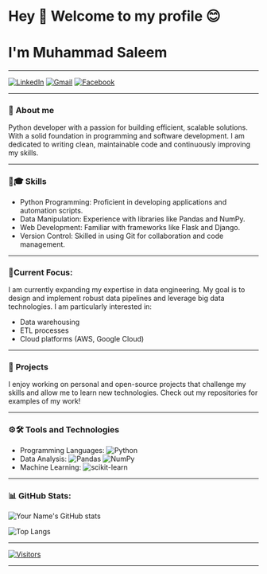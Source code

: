 #  Hey 👋 Welcome  to my profile 😊

# I'm Muhammad Saleem
---

[![LinkedIn](https://img.shields.io/badge/-LinkedIn-0A66C2?style=round-square&logo=LinkedIn&logoColor=white)](https://www.linkedin.com/in/muhammad-saleem-4ba038194)
[![Gmail](https://img.shields.io/badge/-Gmail-D14836?style=round-square&logo=Gmail&logoColor=white)](muhammadsaleem00057@gmail.com)
[![Facebook](https://img.shields.io/badge/-Facebook-3b5998?style=flat-square&logo=Facebook&logoColor=white)](https://www.facebook.com/muhammadsaleem057)

---

### 🚀 **About me**
Python developer with a passion for building efficient, scalable solutions. With a solid foundation in programming and software development.
I am dedicated to writing clean, maintainable code and continuously improving my skills.

---

### 🔧🎓 **Skills**
- Python Programming: Proficient in developing applications and automation scripts.
- Data Manipulation: Experience with libraries like Pandas and NumPy.
- Web Development: Familiar with frameworks like Flask and Django.
- Version Control: Skilled in using Git for collaboration and code management.

---

### 🙌**Current Focus:**
I am currently expanding my expertise in data engineering. My goal is to design and implement robust data pipelines and leverage big data technologies.
I am particularly interested in:
- Data warehousing
- ETL processes
- Cloud platforms (AWS, Google Cloud)

---

### 🏅 **Projects**
I enjoy working on personal and open-source projects that challenge my skills and allow me to learn new technologies. Check out my repositories for examples of my work!

---

### ⚙️🛠️ **Tools and Technologies**
- Programming Languages: ![Python](https://img.shields.io/badge/Python-3776AB?style=flat&logo=python&logoColor=white)
- Data Analysis: ![Pandas](https://img.shields.io/badge/Pandas-150458?style=flat&logo=pandas&logoColor=white) ![NumPy](https://img.shields.io/badge/NumPy-013243?style=flat&logo=NumPy&logoColor=white)
- Machine Learning: ![scikit-learn](https://img.shields.io/badge/scikit--learn-F7931E?style=flat&logo=scikit-learn&logoColor=white)

---

### 📊 GitHub Stats:

![Your Name's GitHub stats](https://github-readme-stats.vercel.app/api?username=saleem00057&show_icons=true&theme=radical)

![Top Langs](https://github-readme-stats.vercel.app/api/top-langs/?username=saleem00057&layout=compact&theme=radical)

---

[![Visitors](https://img.shields.io/badge/Visitors-Count-brightgreen)](https://github.com/saleem00057)

---


